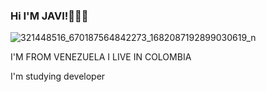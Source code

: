 ### Hi I'M JAVI!👋💢❌

![321448516_670187564842273_1682087192899030619_n](https://user-images.githubusercontent.com/126806392/222507362-459cd297-fe77-41a6-829a-27e4e790b67d.jpg)

I'M FROM VENEZUELA  I LIVE IN COLOMBIA 


I'm studying developer

